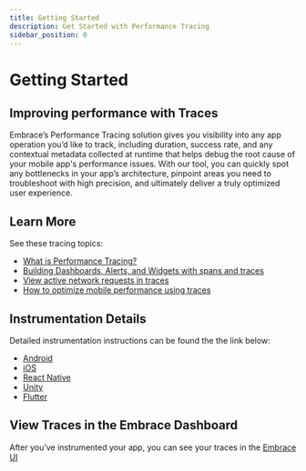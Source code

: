 ```yaml
---
title: Getting Started
description: Get Started with Performance Tracing
sidebar_position: 0
---
```


# Getting Started

## Improving performance with Traces

Embrace’s Performance Tracing solution gives you visibility into any app operation you’d like to track, including duration, success rate, and any contextual metadata collected at runtime that helps debug the root cause of your mobile app's performance issues. With our tool, you can quickly spot any bottlenecks in your app’s architecture, pinpoint areas you need to troubleshoot with high precision, and ultimately deliver a truly optimized user experience.

## Learn More

See these tracing topics:

- [What is Performance Tracing?](https://embrace.io/blog/what-is-performance-tracing/)
- [Building Dashboards, Alerts, and Widgets with spans and traces](https://embrace.io/blog/spans-in-custom-dashboards-alerts/)
- [View active network requests in traces](https://embrace.io/blog/network-spans-in-traces/)
- [How to optimize mobile performance using traces](https://embrace.io/blog/mobile-performance-tracing/)

## Instrumentation Details

Detailed instrumentation instructions can be found the the link below:
- [Android](/docs/android/features/traces.md)
- [iOS](/docs/ios/open-source/features/traces.md)
- [React Native](/docs/react-native/features/traces.md)
- [Unity](/docs/unity/features/traces.md)
- [Flutter](/docs/flutter/features/traces.md)

## View Traces in the Embrace Dashboard

After you’ve instrumented your app, you can see your traces in the [Embrace UI](https://embrace.io/docs/features/traces/)
